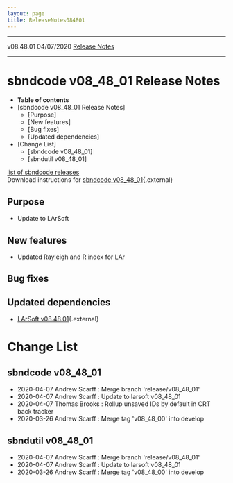 ```yaml
---
layout: page
title: ReleaseNotes084801
---
```


  ----------- ------------ -- -- ------------------------------------------------------
  v08.48.01   04/07/2020         [Release Notes](ReleaseNotes084801.html)
  ----------- ------------ -- -- ------------------------------------------------------



sbndcode v08\_48\_01 Release Notes
======================================================================================

-   **Table of contents**
-   [sbndcode v08\_48\_01 Release
    Notes]
    -   [Purpose]
    -   [New features]
    -   [Bug fixes]
    -   [Updated dependencies]
-   [Change List]
    -   [sbndcode v08\_48\_01]
    -   [sbndutil v08\_48\_01]

[list of sbndcode
releases](List_of_SBND_code_releases.html)\
Download instructions for [sbndcode
v08\_48\_01](http://scisoft.fnal.gov/scisoft/bundles/sbnd/v08_48_01/sbndcode-v08_48_01.html){.external}



Purpose
----------------------------------

-   Update to LArSoft



New features
--------------------------------------------

-   Updated Rayleigh and R index for LAr



Bug fixes
--------------------------------------



Updated dependencies
------------------------------------------------------------

-   [LArSoft
    v08.48.01](https://cdcvs.fnal.gov/redmine/projects/larsoft/wiki/ReleaseNotes084801){.external}



Change List
==========================================



sbndcode v08\_48\_01
----------------------------------------------------------

-   2020-04-07 Andrew Scarff : Merge branch \'release/v08\_48\_01\'
-   2020-04-07 Andrew Scarff : Update to larsoft v08\_48\_01
-   2020-04-07 Thomas Brooks : Rollup unsaved IDs by default in CRT back
    tracker
-   2020-03-26 Andrew Scarff : Merge tag \'v08\_48\_00\' into develop



sbndutil v08\_48\_01
----------------------------------------------------------

-   2020-04-07 Andrew Scarff : Merge branch \'release/v08\_48\_01\'
-   2020-04-07 Andrew Scarff : Update to larsoft v08\_48\_01
-   2020-03-26 Andrew Scarff : Merge tag \'v08\_48\_00\' into develop
